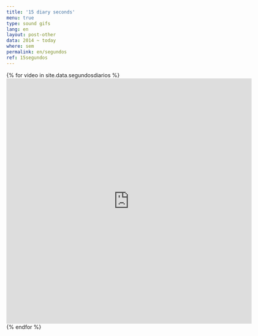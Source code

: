 ```yaml
---
title: '15 diary seconds'
menu: true
type: sound gifs
lang: en
layout: post-other
data: 2014 ~ today
where: sem
permalink: en/segundos
ref: 15segundos
---
```



<div class="video-grid">
    {% for video in site.data.segundosdiarios %} 
      <div class="video-wrapper-1x1">     
        <iframe src="https://player.vimeo.com/video/{{ video.videonumber }}?loop=1&title=0&byline=0&portrait=0" width="640" height="640" frameborder="0" ></iframe>
      </div>
    {% endfor %}
</div>